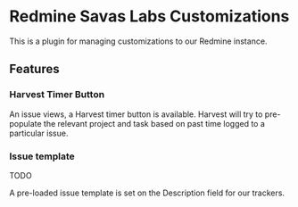 # Redmine Savas Labs Customizations

This is a plugin for managing customizations to our Redmine instance.

## Features

### Harvest Timer Button

An issue views, a Harvest timer button is available. Harvest will try to pre-populate the relevant project and task based on past time logged to a particular issue.

### Issue template

TODO

A pre-loaded issue template is set on the Description field for our trackers.
